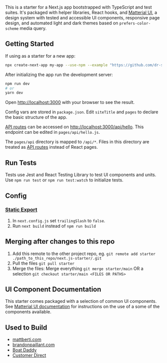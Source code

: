 This is a starter for a Next.js app bootstrapped with TypeScript and test suites. It's packaged with helper libraries, React hooks, and [Matterial UI](https://matterial.brti.dev), a design system with tested and accessible UI components, responsive page design, and automated light and dark themes based on `prefers-color-scheme` media query.

## Getting Started

If using as a starter for a new app:

```bash
npx create-next-app my-app --use-npm --example "https://github.com/dr-spaceman/next.js-starter"
```

After initializing the app run the development server:

```bash
npm run dev
# or
yarn dev
```

Open [http://localhost:3000](http://localhost:3000) with your browser to see the result.

Config vars are stored in `package.json`. Edit `siteTitle` and `pages` to declare the basic structure of the app.

[API routes](https://nextjs.org/docs/api-routes/introduction) can be accessed on [http://localhost:3000/api/hello](http://localhost:3000/api/hello). This endpoint can be edited in `pages/api/hello.js`.

The `pages/api` directory is mapped to `/api/*`. Files in this directory are treated as [API routes](https://nextjs.org/docs/api-routes/introduction) instead of React pages.

## Run Tests

Tests use Jest and React Testing Library to test UI components and units. Use `npm run test` or `npm run test:watch` to initialize tests.

## Config

### [Static Export](https://nextjs.org/docs/advanced-features/static-html-export)

1. In `next.config.js` set `trailingSlash` to `false`.
2. Run `next build` instead of `npm run build`

## Merging after changes to this repo

1. Add this remote to the other project repo, eg. `git remote add starter ./path_to_this_repo/next.js-starter/.git`
2. Pull the files `git pull starter`
3. Merge the files: Merge everything `git merge starter/main` OR a selection `git checkout starter/main <FILES OR PATHS>`

## UI Component Documentation

This starter comes packaged with a selection of common UI components. See [Matterial UI documentation](https://matterial.brti.dev) for instructions on the use of a some of the components available.

## Used to Build

- [mattberti.com](https://mattberti.com)
- [brandonpaillant.com](https://brandenpaillant.com)
- [Boat Daddy](https://boatdaddy.app)
- [Customer Direct](https://customerdirect.net)

